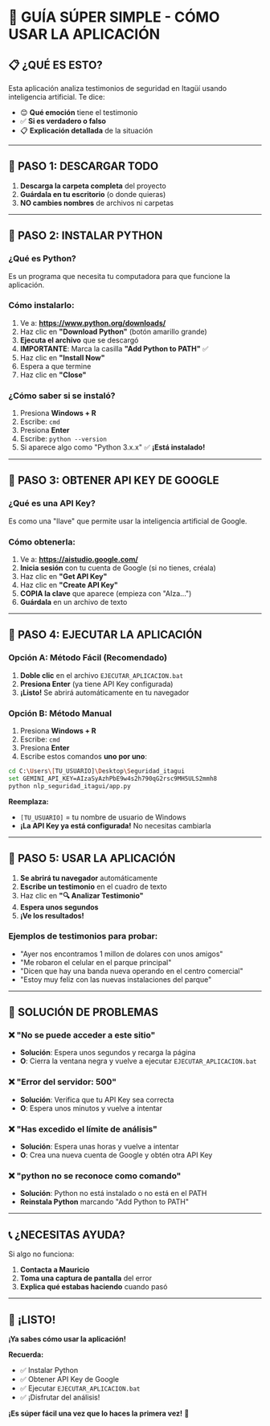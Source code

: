 # 🚀 GUÍA SÚPER SIMPLE - CÓMO USAR LA APLICACIÓN

## 📋 **¿QUÉ ES ESTO?**
Esta aplicación analiza testimonios de seguridad en Itagüí usando inteligencia artificial. Te dice:
- 😊 **Qué emoción** tiene el testimonio
- ✅ **Si es verdadero o falso**
- 📋 **Explicación detallada** de la situación

---

## 🎯 **PASO 1: DESCARGAR TODO**

1. **Descarga la carpeta completa** del proyecto
2. **Guárdala en tu escritorio** (o donde quieras)
3. **NO cambies nombres** de archivos ni carpetas

---

## 🎯 **PASO 2: INSTALAR PYTHON**

### **¿Qué es Python?**
Es un programa que necesita tu computadora para que funcione la aplicación.

### **Cómo instalarlo:**
1. Ve a: **https://www.python.org/downloads/**
2. Haz clic en **"Download Python"** (botón amarillo grande)
3. **Ejecuta el archivo** que se descargó
4. **IMPORTANTE**: Marca la casilla **"Add Python to PATH"** ✅
5. Haz clic en **"Install Now"**
6. Espera a que termine
7. Haz clic en **"Close"**

### **¿Cómo saber si se instaló?**
1. Presiona **Windows + R**
2. Escribe: `cmd`
3. Presiona **Enter**
4. Escribe: `python --version`
5. Si aparece algo como "Python 3.x.x" ✅ **¡Está instalado!**

---

## 🎯 **PASO 3: OBTENER API KEY DE GOOGLE**

### **¿Qué es una API Key?**
Es como una "llave" que permite usar la inteligencia artificial de Google.

### **Cómo obtenerla:**
1. Ve a: **https://aistudio.google.com/**
2. **Inicia sesión** con tu cuenta de Google (si no tienes, créala)
3. Haz clic en **"Get API Key"**
4. Haz clic en **"Create API Key"**
5. **COPIA la clave** que aparece (empieza con "AIza...")
6. **Guárdala** en un archivo de texto

---

## 🎯 **PASO 4: EJECUTAR LA APLICACIÓN**

### **Opción A: Método Fácil (Recomendado)**
1. **Doble clic** en el archivo `EJECUTAR_APLICACION.bat`
2. **Presiona Enter** (ya tiene API Key configurada)
3. **¡Listo!** Se abrirá automáticamente en tu navegador

### **Opción B: Método Manual**
1. Presiona **Windows + R**
2. Escribe: `cmd`
3. Presiona **Enter**
4. Escribe estos comandos **uno por uno**:

```bash
cd C:\Users\[TU_USUARIO]\Desktop\Seguridad_itagui
set GEMINI_API_KEY=AIzaSyAzhPbE9w4s2h790qG2rsc9MH5ULS2mmh8
python nlp_seguridad_itagui/app.py
```

**Reemplaza:**
- `[TU_USUARIO]` = tu nombre de usuario de Windows
- **¡La API Key ya está configurada!** No necesitas cambiarla

---

## 🎯 **PASO 5: USAR LA APLICACIÓN**

1. **Se abrirá tu navegador** automáticamente
2. **Escribe un testimonio** en el cuadro de texto
3. Haz clic en **"🔍 Analizar Testimonio"**
4. **Espera unos segundos**
5. **¡Ve los resultados!**

### **Ejemplos de testimonios para probar:**
- "Ayer nos encontramos 1 millon de dolares con unos amigos"
- "Me robaron el celular en el parque principal"
- "Dicen que hay una banda nueva operando en el centro comercial"
- "Estoy muy feliz con las nuevas instalaciones del parque"

---

## 🚨 **SOLUCIÓN DE PROBLEMAS**

### **❌ "No se puede acceder a este sitio"**
- **Solución**: Espera unos segundos y recarga la página
- **O**: Cierra la ventana negra y vuelve a ejecutar `EJECUTAR_APLICACION.bat`

### **❌ "Error del servidor: 500"**
- **Solución**: Verifica que tu API Key sea correcta
- **O**: Espera unos minutos y vuelve a intentar

### **❌ "Has excedido el límite de análisis"**
- **Solución**: Espera unas horas y vuelve a intentar
- **O**: Crea una nueva cuenta de Google y obtén otra API Key

### **❌ "python no se reconoce como comando"**
- **Solución**: Python no está instalado o no está en el PATH
- **Reinstala Python** marcando "Add Python to PATH"

---

## 📞 **¿NECESITAS AYUDA?**

Si algo no funciona:
1. **Contacta a Mauricio**
2. **Toma una captura de pantalla** del error
3. **Explica qué estabas haciendo** cuando pasó

---

## 🎉 **¡LISTO!**

**¡Ya sabes cómo usar la aplicación!** 

**Recuerda:**
- ✅ Instalar Python
- ✅ Obtener API Key de Google
- ✅ Ejecutar `EJECUTAR_APLICACION.bat`
- ✅ ¡Disfrutar del análisis!

**¡Es súper fácil una vez que lo haces la primera vez!** 🚀
